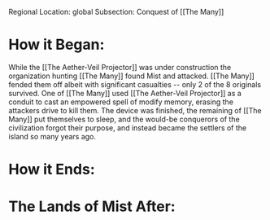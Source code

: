 Regional Location: global
Subsection: Conquest of [[The Many]]
# How it Began:
While the [[The Aether-Veil Projector]] was under construction the organization hunting [[The Many]] found Mist and attacked. [[The Many]] fended them off albeit with significant casualties -- only 2 of the 8 originals survived. One of [[The Many]] used [[The Aether-Veil Projector]] as a conduit to cast an empowered spell of modify memory, erasing the attackers drive to kill them. The device was finished, the remaining of [[The Many]] put themselves to sleep, and the would-be conquerors of the civilization forgot their purpose, and instead became the settlers of the island so many years ago. 
# How it Ends:

# The Lands of Mist After: